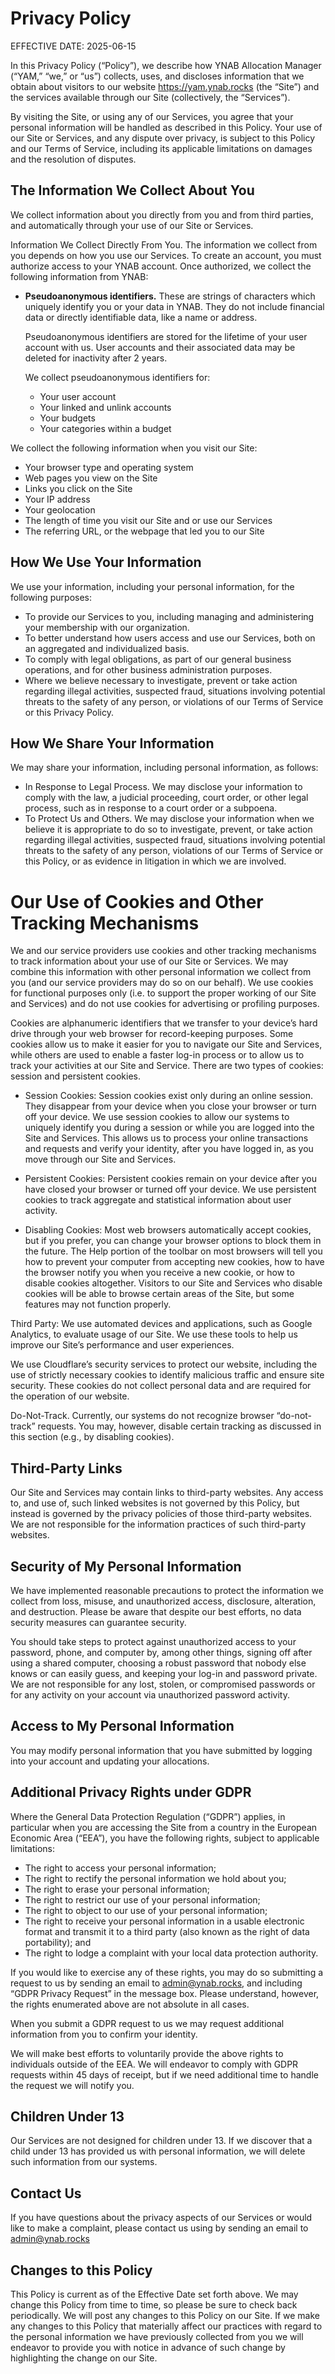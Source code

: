 # Privacy Policy

EFFECTIVE DATE: 2025-06-15

In this Privacy Policy (“Policy”), we describe how YNAB Allocation Manager
(“YAM,” “we,” or “us”) collects, uses, and discloses information that we obtain
about visitors to our website https://yam.ynab.rocks (the “Site”) and the
services available through our Site (collectively, the “Services”).

By visiting the Site, or using any of our Services, you agree that your personal
information will be handled as described in this Policy. Your use of our Site or
Services, and any dispute over privacy, is subject to this Policy and our Terms
of Service, including its applicable limitations on damages and the resolution
of disputes.

## The Information We Collect About You

We collect information about you directly from you and from third parties, and
automatically through your use of our Site or Services.

Information We Collect Directly From You. The information we collect from you
depends on how you use our Services. To create an account, you must authorize
access to your YNAB account. Once authorized, we collect the following
information from YNAB:

-   **Pseudoanonymous identifiers.** These are strings of characters which
    uniquely identify you or your data in YNAB. They do not include financial
    data or directly identifiable data, like a name or address.

    Pseudoanonymous identifiers are stored for the lifetime of your user account
    with us. User accounts and their associated data may be deleted for
    inactivity after 2 years.

    We collect pseudoanonymous identifiers for:

    -   Your user account
    -   Your linked and unlink accounts
    -   Your budgets
    -   Your categories within a budget

We collect the following information when you visit our Site:

-   Your browser type and operating system
-   Web pages you view on the Site
-   Links you click on the Site
-   Your IP address
-   Your geolocation
-   The length of time you visit our Site and or use our Services
-   The referring URL, or the webpage that led you to our Site

## How We Use Your Information

We use your information, including your personal information, for the following
purposes:

-   To provide our Services to you, including managing and administering your
    membership with our organization.
-   To better understand how users access and use our Services, both on an
    aggregated and individualized basis.
-   To comply with legal obligations, as part of our general business
    operations, and for other business administration purposes.
-   Where we believe necessary to investigate, prevent or take action regarding
    illegal activities, suspected fraud, situations involving potential threats
    to the safety of any person, or violations of our Terms of Service or this
    Privacy Policy.

## How We Share Your Information

We may share your information, including personal information, as follows:

-   In Response to Legal Process. We may disclose your information to comply
    with the law, a judicial proceeding, court order, or other legal process,
    such as in response to a court order or a subpoena.
-   To Protect Us and Others. We may disclose your information when we believe
    it is appropriate to do so to investigate, prevent, or take action regarding
    illegal activities, suspected fraud, situations involving potential threats
    to the safety of any person, violations of our Terms of Service or this
    Policy, or as evidence in litigation in which we are involved.

# Our Use of Cookies and Other Tracking Mechanisms
We and our service providers use cookies and other tracking mechanisms to track
information about your use of our Site or Services. We may combine this
information with other personal information we collect from you (and our service
providers may do so on our behalf). We use cookies for functional purposes only
(i.e. to support the proper working of our Site and Services) and do not use
cookies for advertising or profiling purposes.

Cookies are alphanumeric identifiers that we transfer to your device’s hard
drive through your web browser for record-keeping purposes. Some cookies allow
us to make it easier for you to navigate our Site and Services, while others are
used to enable a faster log-in process or to allow us to track your activities
at our Site and Service. There are two types of cookies: session and persistent
cookies.

-   Session Cookies: Session cookies exist only during an online session. They
    disappear from your device when you close your browser or turn off your
    device. We use session cookies to allow our systems to uniquely identify you
    during a session or while you are logged into the Site and Services. This
    allows us to process your online transactions and requests and verify your
    identity, after you have logged in, as you move through our Site and
    Services.

-   Persistent Cookies: Persistent cookies remain on your device after you have
    closed your browser or turned off your device. We use persistent cookies to
    track aggregate and statistical information about user activity.

-   Disabling Cookies: Most web browsers automatically accept cookies, but if
    you prefer, you can change your browser options to block them in the future.
    The Help portion of the toolbar on most browsers will tell you how to
    prevent your computer from accepting new cookies, how to have the browser
    notify you when you receive a new cookie, or how to disable cookies
    altogether. Visitors to our Site and Services who disable cookies will be
    able to browse certain areas of the Site, but some features may not function
    properly.

Third Party: We use automated devices and applications, such as Google
Analytics, to evaluate usage of our Site. We use these tools to help us improve
our Site’s performance and user experiences.

We use Cloudflare’s security services to protect our website, including the use
of strictly necessary cookies to identify malicious traffic and ensure site
security. These cookies do not collect personal data and are required for the
operation of our website.

Do-Not-Track. Currently, our systems do not recognize browser “do-not-track”
requests. You may, however, disable certain tracking as discussed in this
section (e.g., by disabling cookies).

## Third-Party Links

Our Site and Services may contain links to third-party websites. Any access to,
and use of, such linked websites is not governed by this Policy, but instead is
governed by the privacy policies of those third-party websites. We are not
responsible for the information practices of such third-party websites.

## Security of My Personal Information

We have implemented reasonable precautions to protect the information we collect
from loss, misuse, and unauthorized access, disclosure, alteration, and
destruction. Please be aware that despite our best efforts, no data security
measures can guarantee security.

You should take steps to protect against unauthorized access to your password,
phone, and computer by, among other things, signing off after using a shared
computer, choosing a robust password that nobody else knows or can easily guess,
and keeping your log-in and password private. We are not responsible for any
lost, stolen, or compromised passwords or for any activity on your account via
unauthorized password activity.

## Access to My Personal Information

You may modify personal information that you have submitted by logging into your
account and updating your allocations.

## Additional Privacy Rights under GDPR

Where the General Data Protection Regulation (“GDPR”) applies, in particular
when you are accessing the Site from a country in the European Economic Area
(“EEA”), you have the following rights, subject to applicable limitations:

-   The right to access your personal information;
-   The right to rectify the personal information we hold about you;
-   The right to erase your personal information;
-   The right to restrict our use of your personal information;
-   The right to object to our use of your personal information;
-   The right to receive your personal information in a usable electronic format and transmit it to a third party (also known as the right of data portability); and
-   The right to lodge a complaint with your local data protection authority.

If you would like to exercise any of these rights, you may do so submitting a
request to us by sending an email to admin@ynab.rocks, and including “GDPR
Privacy Request” in the message box. Please understand, however, the rights
enumerated above are not absolute in all cases.

When you submit a GDPR request to us we may request additional information from
you to confirm your identity.

We will make best efforts to voluntarily provide the above rights to individuals
outside of the EEA. We will endeavor to comply with GDPR requests within 45 days
of receipt, but if we need additional time to handle the request we will notify
you.

## Children Under 13

Our Services are not designed for children under 13. If we discover that a child
under 13 has provided us with personal information, we will delete such
information from our systems.

## Contact Us
If you have questions about the privacy aspects of our Services or would like to
make a complaint, please contact us using by sending an email to admin@ynab.rocks

## Changes to this Policy

This Policy is current as of the Effective Date set forth above. We may change
this Policy from time to time, so please be sure to check back periodically. We
will post any changes to this Policy on our Site. If we make any changes to this
Policy that materially affect our practices with regard to the personal
information we have previously collected from you we will endeavor to provide
you with notice in advance of such change by highlighting the change on our
Site.
